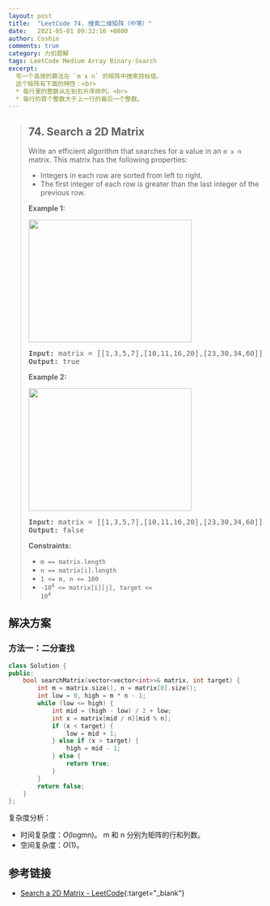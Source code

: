 ```yaml
---
layout: post
title:  "LeetCode 74. 搜索二维矩阵（中等）"
date:   2021-05-01 09:32:16 +0800
author: Coshin
comments: true
category: 力扣题解
tags: LeetCode Medium Array Binary-Search
excerpt:
  写一个高效的算法在 `m x n` 的矩阵中搜索目标值。
  这个矩阵有下面的特性：<br>
  * 每行里的整数从左到右升序排列。<br>
  * 每行的首个整数大于上一行的最后一个整数。
---
```

> ## 74. Search a 2D Matrix
> 
> Write an efficient algorithm that searches for a value in an `m x n` matrix.
> This matrix has the following properties:
> 
> * Integers in each row are sorted from left to right.
> * The first integer of each row is greater than the last integer of the
> previous row.
> 
> **Example 1:**
> 
> <img alt="" src="https://assets.leetcode.com/uploads/2020/10/05/mat.jpg" style="width: 322px; height: 242px;">
> 
> <pre>
> <strong>Input:</strong> matrix = [[1,3,5,7],[10,11,16,20],[23,30,34,60]], target = 3
> <strong>Output:</strong> true
> </pre>
> 
> **Example 2:**
> 
> <img alt="" src="https://assets.leetcode.com/uploads/2020/10/05/mat2.jpg" style="width: 322px; height: 242px;">
> 
> <pre>
> <strong>Input:</strong> matrix = [[1,3,5,7],[10,11,16,20],[23,30,34,60]], target = 13
> <strong>Output:</strong> false
> </pre>
> 
> **Constraints:**
> 
> * `m == matrix.length`
> * `n == matrix[i].length`
> * `1 <= m, n <= 100`
> * <code>-10<sup>4</sup> <= matrix[i][j], target <= 10<sup>4</sup></code>

## 解决方案

### 方法一：二分查找

```cpp
class Solution {
public:
    bool searchMatrix(vector<vector<int>>& matrix, int target) {
        int m = matrix.size(), n = matrix[0].size();
        int low = 0, high = m * n - 1;
        while (low <= high) {
            int mid = (high - low) / 2 + low;
            int x = matrix[mid / n][mid % n];
            if (x < target) {
                low = mid + 1;
            } else if (x > target) {
                high = mid - 1;
            } else {
                return true;
            }
        }
        return false;
    }
};
```

复杂度分析：
* 时间复杂度：*O*(logmn)。
  m 和 n 分别为矩阵的行和列数。
* 空间复杂度：*O*(1)。

## 参考链接

* [Search a 2D Matrix - LeetCode](https://leetcode.com/problems/search-a-2d-matrix/){:target="_blank"}

